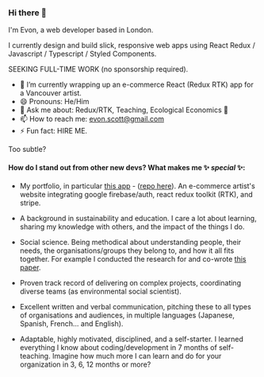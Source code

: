 ### Hi there 👋 

I'm Evon, a web developer based in London. 

I currently design and build slick, responsive web apps using React Redux / Javascript / Typescript / Styled Components.

SEEKING FULL-TIME WORK (no sponsorship required).

- 🔭 I’m currently wrapping up an e-commerce React (Redux RTK) app for a Vancouver artist.
- 😄 Pronouns: He/Him
- 💬 Ask me about: Redux/RTK, Teaching, Ecological Economics 🤔
- 📫 How to reach me: evon.scott@gmail.com
- ⚡ Fun fact: HIRE ME.

Too subtle?

#### How do I stand out from other new devs? What makes me ✨ _special_ ✨:

- My portfolio, in particular [this app](https://ines-chuaqui-preview.netlify.app/) - ([repo here](https://github.com/ButcherDing/ines-chuaqui)). An e-commerce artist's website integrating google firebase/auth, react redux toolkit (RTK), and stripe.

- A background in sustainability and education. I care a lot about learning, sharing my knowledge with others, and the impact of the things I do.

- Social science. Being methodical about understanding people, their needs, the organisations/groups they belong to, and how it all fits together. For example I conducted the research for and co-wrote [this paper](https://journals.plos.org/plosone/article?id=10.1371/journal.pone.0219607).

- Proven track record of delivering on complex projects, coordinating diverse teams (as environmental social scientist).

- Excellent written and verbal communication, pitching these to all types of organisations and audiences, in multiple languages (Japanese, Spanish, French... and English).

- Adaptable, highly motivated, disciplined, and a self-starter. I learned everything I know about coding/development in 7 months of self-teaching. Imagine how much more I can learn and do for your organization in 3, 6, 12 months or more?

